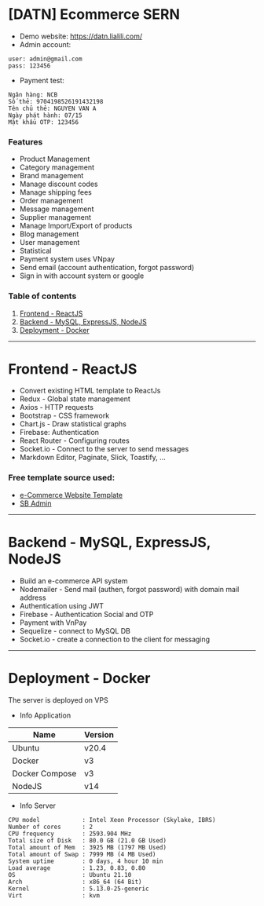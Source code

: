 # [DATN] Ecommerce SERN
- Demo website: https://datn.lialili.com/
- Admin account:
```
user: admin@gmail.com
pass: 123456
```
- Payment test:
```
Ngân hàng: NCB
Số thẻ: 9704198526191432198
Tên chủ thẻ: NGUYEN VAN A
Ngày phát hành: 07/15
Mật khẩu OTP: 123456
```

### Features
- Product Management
- Category management
- Brand management
- Manage discount codes
- Manage shipping fees
- Order management
- Message management
- Supplier management
- Manage Import/Export of products
- Blog management
- User management
- Statistical
- Payment system uses VNpay
- Send email (account authentication, forgot password)
- Sign in with account system or google

### Table of contents
  1. [Frontend - ReactJS](#frontend---reactjs)
  2. [Backend - MySQL, ExpressJS, NodeJS](#backend---mysql-expressjs-nodejs)
  3. [Deployment - Docker](#deployment---docker)

------------
# Frontend - ReactJS
- Convert existing HTML template to ReactJs
- Redux - Global state management
- Axios - HTTP requests
- Bootstrap - CSS framework
- Chart.js - Draw statistical graphs
- Firebase: Authentication 
- React Router - Configuring routes
- Socket.io - Connect to the server to send messages
- Markdown Editor, Paginate, Slick, Toastify, ...

### Free template source used: 
- [e-Commerce Website Template](https://themewagon.com/themes/free-html5-bootstrap-4-e-commerce-website-template-eiser)
- [SB Admin](https://startbootstrap.com/template/sb-admin)
------------
# Backend - MySQL, ExpressJS, NodeJS
- Build an e-commerce API system
- Nodemailer - Send mail (authen, forgot password) with domain mail address
- Authentication using JWT
- Firebase - Authentication Social and OTP
- Payment with VnPay
- Sequelize - connect to MySQL DB
- Socket.io - create a connection to the client for messaging
------------
# Deployment - Docker
The server is deployed on VPS
- Info Application

| Name | Version |
| ------------ | ------------ |
| Ubuntu | v20.4  |
| Docker | v3 |
| Docker Compose | v3 |
| NodeJS | v14 |

- Info Server
```
CPU model            : Intel Xeon Processor (Skylake, IBRS)
Number of cores      : 2
CPU frequency        : 2593.904 MHz
Total size of Disk   : 80.0 GB (21.0 GB Used)
Total amount of Mem  : 3925 MB (1797 MB Used)
Total amount of Swap : 7999 MB (4 MB Used)
System uptime        : 0 days, 4 hour 10 min
Load average         : 1.23, 0.83, 0.80
OS                   : Ubuntu 21.10 
Arch                 : x86_64 (64 Bit)
Kernel               : 5.13.0-25-generic
Virt                 : kvm
```



